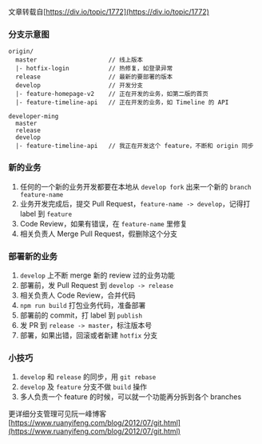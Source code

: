 [//]:#Git管理from掘金 

文章转载自[https://div.io/topic/1772](https://div.io/topic/1772)

### 分支示意图
```
origin/
  master                    // 线上版本
  |- hotfix-login           // 热修复，如登录异常
  release                   // 最新的要部署的版本
  develop                   // 开发分支
  |- feature-homepage-v2    // 正在开发的业务，如第二版的首页
  |- feature-timeline-api   // 正在开发的业务，如 Timeline 的 API

developer-ming
  master
  release
  develop
  |- feature-timeline-api   // 我正在开发这个 feature，不断和 origin 同步
```

### 新的业务
1. 任何的一个新的业务开发都要在本地从 ```develop fork``` 出来一个新的 ```branch feature-name```
2. 业务开发完成后，提交 Pull Request，```feature-name -> develop```，记得打 label 到 ```feature```
3. Code Review，如果有错误，在 ```feature-name``` 里修复
4. 相关负责人 Merge Pull Request，假删除这个分支

### 部署新的业务
1. ```develop``` 上不断 merge 新的 review 过的业务功能
2. 部署前，发 Pull Request 到 ```develop -> release```
3. 相关负责人 Code Review，合并代码
4. ```npm run build``` 打包业务代码，准备部署
5. 部署前的 commit，打 label 到 ```publish```
6. 发 PR 到 ```release -> master```，标注版本号
7. 部署，如果出错，回滚或者新建 ```hotfix``` 分支

### 小技巧
1. ```develop``` 和 ```release``` 的同步，用 ```git rebase```
2. ```develop``` 及 ```feature``` 分支不做 ```build``` 操作
3. 多人负责一个 feature 的时候，可以就一个功能再分拆到各个 branches

更详细分支管理可见阮一峰博客[https://www.ruanyifeng.com/blog/2012/07/git.html](https://www.ruanyifeng.com/blog/2012/07/git.html)